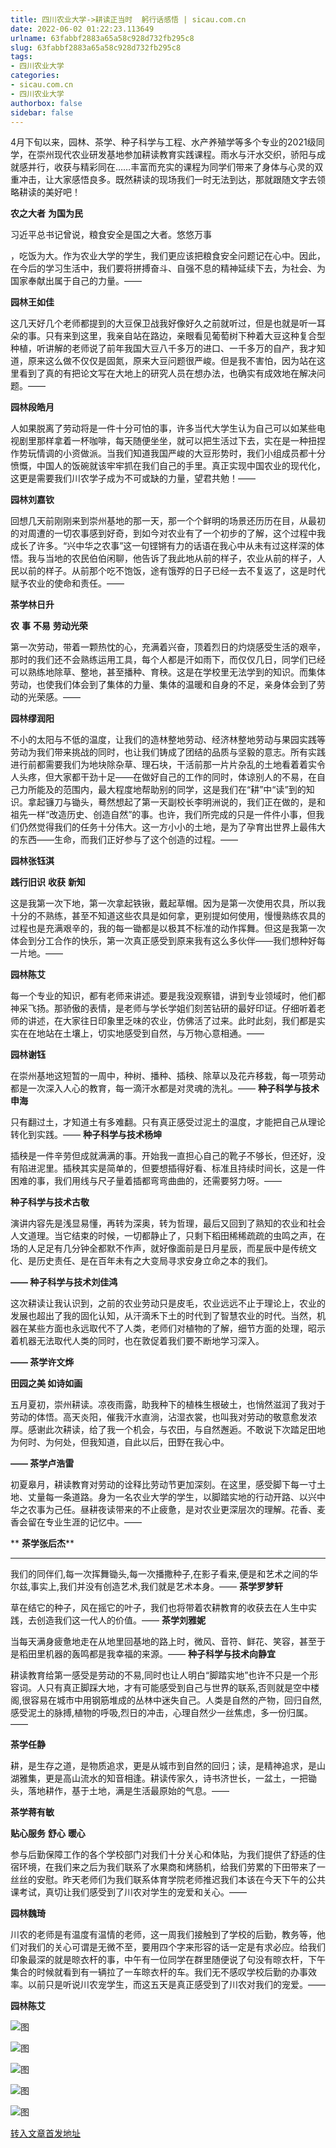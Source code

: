 ```yaml
---
title: 四川农业大学->耕读正当时  躬行话感悟 | sicau.com.cn
date: 2022-06-02 01:22:23.113649
urlname: 63fabbf2883a65a58c928d732fb295c8
slug: 63fabbf2883a65a58c928d732fb295c8
tags: 
- 四川农业大学
categories:
- sicau.com.cn
- 四川农业大学
authorbox: false
sidebar: false
---
```

4月下旬以来，园林、茶学、种子科学与工程、水产养殖学等多个专业的2021级同学，在崇州现代农业研发基地参加耕读教育实践课程。雨水与汗水交织，骄阳与成就感并行，收获与精彩同在……丰富而充实的课程为同学们带来了身体与心灵的双重冲击，让大家感悟良多。既然耕读的现场我们一时无法到达，那就跟随文字去领略耕读的美好吧！

**农之大者** **为国为民**  

习近平总书记曾说，粮食安全是国之大者。悠悠万事
<!--more-->
，吃饭为大。作为农业大学的学生，我们更应该把粮食安全问题记在心中。因此，在今后的学习生活中，我们要将拼搏奋斗、自强不息的精神延续下去，为社会、为国家奉献出属于自己的力量。——

**园林王如佳**

这几天好几个老师都提到的大豆保卫战我好像好久之前就听过，但是也就是听一耳朵的事。只有来到这里，我亲自站在路边，亲眼看见葡萄树下种着大豆这种复合型种植，听讲解的老师说了前年我国大豆八千多万的进口、一千多万的自产，我才知道，原来这么做不仅仅是固氮，原来大豆问题很严峻。但是我不害怕，因为站在这里看到了真的有把论文写在大地上的研究人员在想办法，也确实有成效地在解决问题。——

**园林段皓月**

人如果脱离了劳动将是一件十分可怕的事，许多当代大学生认为自己可以如某些电视剧里那样拿着一杯咖啡，每天随便坐坐，就可以把生活过下去，实在是一种扭捏作势玩情调的小资做派。当我们知道我国严峻的大豆形势时，我们小组成员都十分愤慨，中国人的饭碗就该牢牢抓在我们自己的手里。真正实现中国农业的现代化，这更是需要我们川农学子成为不可或缺的力量，望君共勉！——

**园林刘嘉钦**

回想几天前刚刚来到崇州基地的那一天，那一个个鲜明的场景还历历在目，从最初的对周遭的一切农事感到好奇，到如今对农业有了一个初步的了解，这个过程中我成长了许多。“兴中华之农事”这一句铿锵有力的话语在我心中从未有过这样深的体悟。我与当地的农民伯伯闲聊，他告诉了我此地从前的样子，农业从前的样子，人民以前的样子。从前那个吃不饱饭，途有饿殍的日子已经一去不复返了，这是时代赋予农业的使命和责任。——

**茶学林日升**

**农** **事** **不易** **劳动光荣**  

第一次劳动，带着一颗热忱的心，充满着兴奋，顶着烈日的灼烧感受生活的艰辛，那时的我们还不会熟练运用工具，每个人都是汗如雨下，而仅仅几日，同学们已经可以熟练地除草、整地，甚至播种、育秧。这是在学校里无法学到的知识。而集体劳动，也使我们体会到了集体的力量、集体的温暖和自身的不足，亲身体会到了劳动的光荣感。——

**园林缪润阳**

不小的太阳与不低的温度，让我们的造林整地劳动、经济林整地劳动与果园实践等劳动为我们带来挑战的同时，也让我们铸成了团结的品质与坚毅的意志。所有实践进行前都需要我们为地块除杂草、理石块，干活前那一片片杂乱的土地看着着实令人头疼，但大家都干劲十足——在做好自己的工作的同时，体谅别人的不易，在自己力所能及的范围内，最大程度地帮助别的同学，这是我们在“耕”中“读”到的知识。拿起镰刀与锄头，蓦然想起了第一天副校长李明洲说的，我们正在做的，是和祖先一样“改造历史、创造自然”的事。也许，我们所完成的只是一件件小事，但我们仍然觉得我们的任务十分伟大。这一方小小的土地，是为了孕育出世界上最伟大的东西——生命，而我们正好参与了这个创造的过程。——

**园林张钰淇**

**践行旧识** **收获** **新知**  

这是我第一次下地，第一次拿起铁锹，戴起草帽。因为是第一次使用农具，所以我十分的不熟练，甚至不知道这些农具是如何拿，更别提如何使用，慢慢熟练农具的过程也是充满艰辛的，我的每一锄都是以极其不标准的动作挥舞。但这是我第一次体会到分工合作的快乐，第一次真正感受到原来我有这么多伙伴——我们想种好每一片地。——

**园林陈艾**

每一个专业的知识，都有老师来讲述。要是我没观察错，讲到专业领域时，他们都神采飞扬。那骄傲的表情，是老师与学长学姐们刻苦钻研的最好印证。仔细听着老师的讲述，在大家往日印象里乏味的农业，仿佛活了过来。此时此刻，我们都是实实在在地站在土壤上，切实地感受到自然，与万物心意相通。——

**园林谢钰**

在崇州基地这短暂的一周中，种树、播种、插秧、除草以及花卉移栽，每一项劳动都是一次深入人心的教育，每一滴汗水都是对灵魂的洗礼。—— **种子科学与技术申海**

只有翻过土，才知道土有多难翻。只有真正感受过泥土的温度，才能把自己从理论转化到实践。—— **种子科学与技术杨坤**

插秧是一件辛劳但成就满满的事。开始我一直担心自己的靴子不够长，但还好，没有陷进泥里。插秧其实是简单的，但要想插得好看、标准且持续时间长，这是一件困难的事，我们用线与尺子量着插都弯弯曲曲的，还需要努力呀。——

**种子科学与技术古敬**

演讲内容先是浅显易懂，再转为深奥，转为哲理，最后又回到了熟知的农业和社会人文道理。当它结束的时候，一切都静止了，只剩下稻田稀稀疏疏的虫鸣之声，在场的人足足有几分钟全都默不作声，就好像面前是日月星辰，而星辰中是传统文化、是历史责任、是在百年未有之大变局寻求安身立命之本的我们。

**—— **种子科学与技术刘佳鸿****

这次耕读让我认识到，之前的农业劳动只是皮毛，农业远远不止于理论上，农业的发展也超出了我的固化认知，从汗滴禾下土的时代到了智慧农业的时代。当然，机器在某些方面也永远取代不了人类，老师们对植物的了解，细节方面的处理，昭示着机器无法取代人类的同时，也在敦促着我们要不断地学习深入。

**—— **茶学许文烨****

****田园之美** **如诗如画****

五月夏初，崇州耕读。凉夜雨露，助我种下的植株生根破土，也悄然滋润了我对于劳动的体悟。高天炎阳，催我汗水直淌，沾湿衣裳，也叫我对劳动的敬意愈发浓厚。感谢此次耕读，给了我一个机会，与农田，与自然邂逅。不敢说下次踏足田地为何时、为何处，但我知道，自此以后，田野在我心中。

**—— **茶学卢浩雷****

初夏皋月，耕读教育对劳动的诠释比劳动节更加深刻。在这里，感受脚下每一寸土地、丈量每一条道路。身为一名农业大学的学生，以脚踏实地的行动开路、以兴中华之农事为己任。昼耕夜读带来的不止疲惫，是对农业更深层次的理解。花香、麦香会留在专业生涯的记忆中。——

** **茶学张后杰****

****

我们的同伴们,每一次挥舞锄头,每一次播撒种子,在影子看来,便是和艺术之间的华尔兹,事实上,我们并没有创造艺术,我们就是艺术本身。—— **茶学罗梦轩**

草在结它的种子，风在摇它的叶子，我们也将带着农耕教育的收获去在人生中实践，去创造我们这一代人的价值。—— **茶学刘雅妮**

当每天满身疲惫地走在从地里回基地的路上时，微风、音符、鲜花、笑容，甚至于是稻田里机器的轰鸣都是我幸福的来源。—— **种子科学与技术向静宜**

耕读教育给第一感受是劳动的不易,同时也让人明白“脚踏实地”也许不只是一个形容词。人只有真正脚踩大地，才有可能感受到自己与世界的联系,否则就是空中楼阁,很容易在城市中用钢筋堆成的丛林中迷失自己。人类是自然的产物，回归自然,感受泥土的脉搏,植物的呼吸,烈日的冲击，心理自然少一丝焦虑，多一份归属。——

**茶学任静**

耕，是生存之道，是物质追求，更是从城市到自然的回归；读，是精神追求，是山湖雅集，更是高山流水的知音相逢。耕读传家久，诗书济世长，一盆土，一把锄头，落地耕作，基于土地，满是生活最原始的气息。——

**茶学蒋有敏**

**贴心服务** **舒心** **暖心**

参与后勤保障工作的各个学校部门对我们十分关心和体贴，为我们提供了舒适的住宿环境，在我们来之后为我们联系了水果商和烤肠机，给我们劳累的下田带来了一丝丝的安慰。昨天老师们为我们联系体育学院老师推迟我们本该在今天下午的公共课考试，真切让我们感受到了川农对学生的宠爱和关心。——

**园林魏琦**

川农的老师是有温度有温情的老师，这一周我们接触到了学校的后勤，教务等，他们对我们的关心可谓是无微不至，要用四个字来形容的话一定是有求必应。给我们印象最深的就是晾衣杆的事，中午有一位同学在群里随便说了句没有晾衣杆，下午集合的时候就看到有一辆拉了一车晾衣杆的车。我们无不感叹学校后勤的办事效率。以前只是听说川农宠学生，而这五天是真正感受到了川农对我们的宠爱。——

**园林陈艾**

![图](https://news.sicau.edu.cn/__local/5/F2/58/C9AADC273E54D71482AE92BB1D2_CFAD8980_10B4D.png)

![图](https://news.sicau.edu.cn/__local/B/E4/FA/FF8148DF3D457B1FDDF6759534F_1A4F8A4C_1A968.png)

![图](https://news.sicau.edu.cn/__local/0/4A/FB/5A353E994BC3560CD01C51EBA9B_19DD1E10_CF734.png)

![图](https://news.sicau.edu.cn/__local/B/6C/AD/8320CF74A7361928E424B7A6191_7AE977D9_2EC0F.png)

![图](https://news.sicau.edu.cn/__local/9/30/65/5902FB387951856DB6980E50975_67EC1ECF_EBEF7.png)

[转入文章首发地址](https://news.sicau.edu.cn/info/1078/68102.htm)